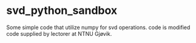 # svd_python_sandbox
Some simple code that utilize numpy for svd operations. code is modified code supplied by lectorer at NTNU Gjøvik.
